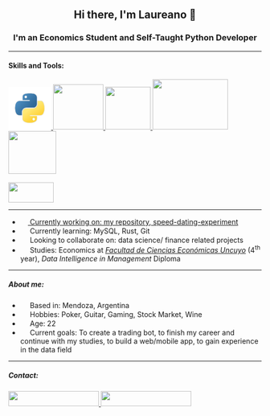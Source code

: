 <div align="center">
  <h2>Hi there, I'm Laureano 👋</h2>

### I'm an Economics Student and Self-Taught Python Developer 
</div>

--------------------------------------------------------------------------------------------------------------------------------
#### Skills and Tools:

<a href="https://www.python.org/" target="_blank" rel="noreferrer">  <img src= "https://raw.githubusercontent.com/github/explore/80688e429a7d4ef2fca1e82350fe8e3517d3494d/topics/python/python.png" 
  width = 85
  height = 85/>
<a href="https://pandas.pydata.org/" target="_blank" rel="noreferrer">  <img src= "https://pandas.pydata.org/static/img/pandas_secondary_white.svg"
  width = 100
  height = 90/>
<a href="https://numpy.org/" target="_blank" rel="noreferrer">  <img src= "https://user-images.githubusercontent.com/67586773/105040771-43887300-5a88-11eb-9f01-bee100b9ef22.png" 
  width = 90
  height = 85/>
<a href="https://matplotlib.org/" target="_blank" rel="noreferrer"> <img src= "https://matplotlib.org/governance/_static/images/logo2.svg"
  align = "bottom"                                                                        
  width = 150
  height = 100 /><a href="https://seaborn.pydata.org/" target="_blank" rel="noreferrer"> <img src = "https://seaborn.pydata.org/_images/logo-tall-lightbg.svg"
  width = 95
  height = 85 />

<a href="https://scikit-learn.org/stable/" target="_blank" rel="noreferrer"> <img src = "https://upload.wikimedia.org/wikipedia/commons/thumb/0/05/Scikit_learn_logo_small.svg/320px-Scikit_learn_logo_small.svg.png"         
  align = "top"
  width = 90
  height = 40 />

--------------------------------------------------------------------------------------------------------------------------------
- <img src= "https://cdn-icons-png.flaticon.com/512/1162/1162914.png" width = 15 height = 15> Currently working on: my repository, [speed-dating-experiment](https://github.com/laureanolorenzo/speed-dating-experiment)
- <img src= "https://cdn-icons-png.flaticon.com/512/892/892926.png" width = 15 height = 15> Currently learning: MySQL, Rust, Git 
- <img src= "https://cdn-icons-png.flaticon.com/512/5371/5371017.png" width = 15 height = 15> Looking to collaborate on: data science/ finance related projects
- <img src= "https://cdn-icons-png.flaticon.com/512/2232/2232688.png" width = 15 height = 15>  Studies: Economics at [*Facultad de Ciencias Económicas Uncuyo*](https://fce.uncuyo.edu.ar/) (4<sup>th</sup> year), *Data Intelligence in Management* Diploma
--------------------------------------------------------------------------------------------------------------------------------
##### About me:
- <img src = "https://cdn-icons-png.flaticon.com/512/4830/4830735.png" height = 15 width = 15> Based in: Mendoza, Argentina
- <img src= "https://cdn-icons-png.flaticon.com/512/528/528111.png" width = 15 height = 15> Hobbies: Poker, Guitar, Gaming, Stock Market, Wine
- <img src = "https://cdn-icons-png.flaticon.com/512/4440/4440953.png" width = 15 height = 15> Age: 22
- <img src = "https://cdn-icons-png.flaticon.com/512/3214/3214721.png" width = 15 height = 15> Current goals: To create a trading bot, to finish my career and continue with my studies, to build a web/mobile app, to gain experience in the data field
--------------------------------------------------------------------------------------------------------------------------------
##### Contact:
<a href="mailto:laureanolorenzo@gmail.com" style="display: inline" clear = "none"><img src= 
  "https://img.shields.io/badge/-laureanolorenzo@gmail.com-red?logo=gmail&logoColor=white&size&style=flat-square" 
  height = 30
  width = 180 /></a><a style="display: inline" clear = "none" href="https://api.whatsapp.com/send?phone=542612122772"> 
  <img src= 
  "https://img.shields.io/badge/-+542612122772-brightgreen?logo=whatsapp&logoColor=white&size&style=flat-square" 
  height = 30
  width = 180 /></a>

